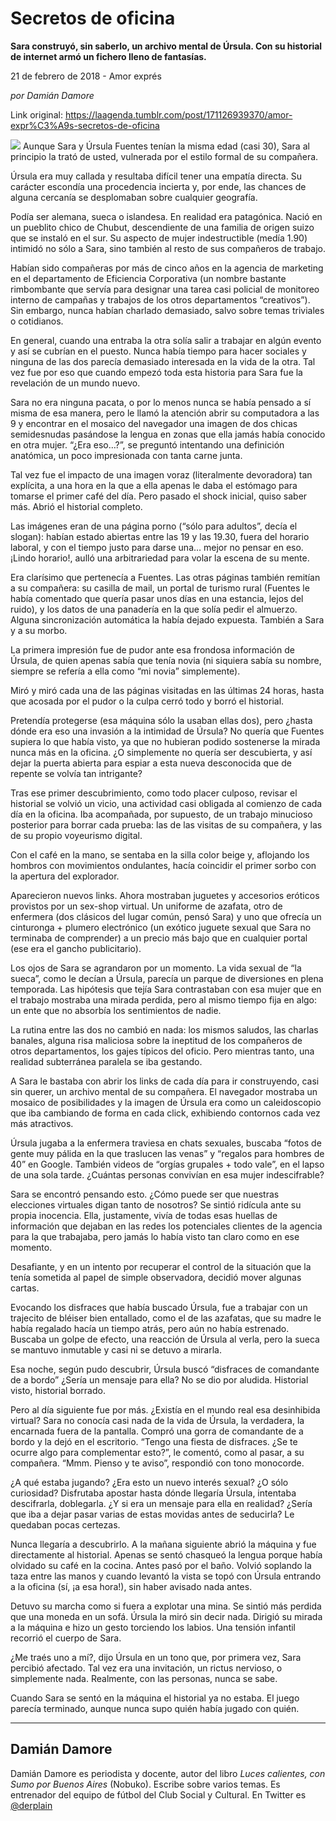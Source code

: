 # Secretos de oficina

**Sara construyó, sin saberlo, un archivo mental de Úrsula. Con su historial de internet armó un fichero lleno de fantasías.**

21 de febrero de 2018 - Amor exprés

_por Damián Damore_

Link original: https://laagenda.tumblr.com/post/171126939370/amor-expr%C3%A9s-secretos-de-oficina

![](https://64.media.tumblr.com/4533652204a01201f20cc34e034c3f30/tumblr_inline_pk0icxDCdt1t6q87u_500.jpg)
Aunque Sara y Úrsula Fuentes tenían la misma edad (casi 30), Sara al principio la trató de usted, vulnerada por el estilo formal de su compañera. 

Úrsula era muy callada y resultaba difícil tener una empatía directa. Su carácter escondía una procedencia incierta y, por ende, las chances de alguna cercanía se desplomaban sobre cualquier geografía. 

 Podía ser alemana, sueca o islandesa. En realidad era patagónica. Nació en un pueblito chico de Chubut, descendiente de una familia de origen suizo que se instaló en el sur. Su aspecto de mujer indestructible (medía 1.90) intimidó no sólo a Sara, sino también al resto de sus compañeros de trabajo. 

 Habían sido compañeras por más de cinco años en la agencia de marketing en el departamento de Eficiencia Corporativa (un nombre bastante rimbombante que servía para designar una tarea casi policial de monitoreo interno de campañas y trabajos de los otros departamentos “creativos”). Sin embargo, nunca habían charlado demasiado, salvo sobre temas triviales o cotidianos. 

 En general, cuando una entraba la otra solía salir a trabajar en algún evento y así se cubrían en el puesto. Nunca había tiempo para hacer sociales y ninguna de las dos parecía demasiado interesada en la vida de la otra. Tal vez fue por eso que cuando empezó toda esta historia para Sara fue la revelación de un mundo nuevo. 

 Sara no era ninguna pacata, o por lo menos nunca se había pensado a sí misma de esa manera, pero le llamó la atención abrir su computadora a las 9 y encontrar en el mosaico del navegador una imagen de dos chicas semidesnudas pasándose la lengua en zonas que ella jamás había conocido en otra mujer. “¿Era eso…?”, se preguntó intentando una definición anatómica, un poco impresionada con tanta carne junta. 

 Tal vez fue el impacto de una imagen voraz (literalmente devoradora) tan explícita, a una hora en la que a ella apenas le daba el estómago para tomarse el primer café del día. Pero pasado el shock inicial, quiso saber más. Abrió el historial completo. 

Las imágenes eran de una página porno (“sólo para adultos”, decía el slogan): habían estado abiertas entre las 19 y las 19.30, fuera del horario laboral, y con el tiempo justo para darse una… mejor no pensar en eso. ¡Lindo horario!, aulló una arbitrariedad para volar la escena de su mente. 

Era clarísimo que pertenecía a Fuentes. Las otras páginas también remitían a su compañera: su casilla de mail, un portal de turismo rural (Fuentes le había comentado que quería pasar unos días en una estancia, lejos del ruido), y los datos de una panadería en la que solía pedir el almuerzo. Alguna sincronización automática la había dejado expuesta. También a Sara y a su morbo. 

La primera impresión fue de pudor ante esa frondosa información de Úrsula, de quien apenas sabía que tenía novia (ni siquiera sabía su nombre, siempre se refería a ella como “mi novia” simplemente). 

 Miró y miró cada una de las páginas visitadas en las últimas 24 horas, hasta que acosada por el pudor o la culpa cerró todo y borró el historial. 

 Pretendía protegerse (esa máquina sólo la usaban ellas dos), pero ¿hasta dónde era eso una invasión a la intimidad de Úrsula? No quería que Fuentes supiera lo que había visto, ya que no hubieran podido sostenerse la mirada nunca más en la oficina. ¿O simplemente no quería ser descubierta, y así dejar la puerta abierta para espiar a esta nueva desconocida que de repente se volvía tan intrigante? 

 Tras ese primer descubrimiento, como todo placer culposo, revisar el historial se volvió un vicio, una actividad casi obligada al comienzo de cada día en la oficina. Iba acompañada, por supuesto, de un trabajo minucioso posterior para borrar cada prueba: las de las visitas de su compañera, y las de su propio voyeurismo digital. 

 Con el café en la mano, se sentaba en la silla color beige y, aflojando los hombros con movimientos ondulantes, hacía coincidir el primer sorbo con la apertura del explorador. 


Aparecieron nuevos links. Ahora mostraban juguetes y accesorios eróticos provistos por un sex-shop virtual. Un uniforme de azafata, otro de enfermera (dos clásicos del lugar común, pensó Sara) y uno que ofrecía un cinturonga + plumero electrónico (un exótico juguete sexual que Sara no terminaba de comprender) a un precio más bajo que en cualquier portal (ese era el gancho publicitario). 

 Los ojos de Sara se agrandaron por un momento. La vida sexual de “la sueca”, como le decían a Úrsula, parecía un parque de diversiones en plena temporada. Las hipótesis que tejía Sara contrastaban con esa mujer que en el trabajo mostraba una mirada perdida, pero al mismo tiempo fija en algo: un ente que no absorbía los sentimientos de nadie. 

 La rutina entre las dos no cambió en nada: los mismos saludos, las charlas banales, alguna risa maliciosa sobre la ineptitud de los compañeros de otros departamentos, los gajes típicos del oficio. Pero mientras tanto, una realidad subterránea paralela se iba gestando. 

 A Sara le bastaba con abrir los links de cada día para ir construyendo, casi sin querer, un archivo mental de su compañera. El navegador mostraba un mosaico de posibilidades y la imagen de Úrsula era como un caleidoscopio que iba cambiando de forma en cada click, exhibiendo contornos cada vez más atractivos. 

 Úrsula jugaba a la enfermera traviesa en chats sexuales, buscaba “fotos de gente muy pálida en la que traslucen las venas” y “regalos para hombres de 40” en Google. También videos de “orgías grupales + todo vale”, en el lapso de una sola tarde. ¿Cuántas personas convivían en esa mujer indescifrable? 

Sara se encontró pensando esto. ¿Cómo puede ser que nuestras elecciones virtuales digan tanto de nosotros? Se sintió ridícula ante su propia inocencia. Ella, justamente, vivía de todas esas huellas de información que dejaban en las redes los potenciales clientes de la agencia para la que trabajaba, pero jamás lo había visto tan claro como en ese momento. 

 Desafiante, y en un intento por recuperar el control de la situación que la tenía sometida al papel de simple observadora, decidió mover algunas cartas. 

 Evocando los disfraces que había buscado Úrsula, fue a trabajar con un trajecito de bléiser bien entallado, como el de las azafatas, que su madre le había regalado hacía un tiempo atrás, pero aún no había estrenado. Buscaba un golpe de efecto, una reacción de Úrsula al verla, pero la sueca se mantuvo inmutable y casi ni se detuvo a mirarla. 

 Esa noche, según pudo descubrir, Úrsula buscó “disfraces de comandante de a bordo” ¿Sería un mensaje para ella? No se dio por aludida. Historial visto, historial borrado. 

 Pero al día siguiente fue por más. ¿Existía en el mundo real esa desinhibida virtual? Sara no conocía casi nada de la vida de Úrsula, la verdadera, la encarnada fuera de la pantalla. Compró una gorra de comandante de a bordo y la dejó en el escritorio. “Tengo una fiesta de disfraces. ¿Se te ocurre algo para complementar esto?”, le comentó, como al pasar, a su compañera. “Mmm. Pienso y te aviso”, respondió con tono monocorde. 

 ¿A qué estaba jugando? ¿Era esto un nuevo interés sexual? ¿O sólo curiosidad? Disfrutaba apostar hasta dónde llegaría Úrsula, intentaba descifrarla, doblegarla. ¿Y si era un mensaje para ella en realidad? ¿Sería que iba a dejar pasar varias de estas movidas antes de seducirla? Le quedaban pocas certezas. 

 Nunca llegaría a descubrirlo. A la mañana siguiente abrió la máquina y fue directamente al historial. Apenas se sentó chasqueó la lengua porque había olvidado su café en la cocina. Antes pasó por el baño. Volvió soplando la taza entre las manos y cuando levantó la vista se topó con Úrsula entrando a la oficina (sí, ¡a esa hora!), sin haber avisado nada antes. 

 Detuvo su marcha como si fuera a explotar una mina. Se sintió más perdida que una moneda en un sofá. Úrsula la miró sin decir nada. Dirigió su mirada a la máquina e hizo un gesto torciendo los labios. Una tensión infantil recorrió el cuerpo de Sara. 

 ¿Me traés uno a mí?, dijo Úrsula en un tono que, por primera vez, Sara percibió afectado. Tal vez era una invitación, un rictus nervioso, o simplemente nada. Realmente, con las personas, nunca se sabe. 

 Cuando Sara se sentó en la máquina el historial ya no estaba. El juego parecía terminado, aunque nunca supo quién había jugado con quién. 

  




---

Damián Damore
-------------

 Damián Damore es periodista y docente, autor del libro *Luces calientes, con Sumo por Buenos Aires* (Nobuko). Escribe sobre varios temas. Es entrenador del equipo de fútbol del Club Social y Cultural. En Twitter es 
[@derplain](https://twitter.com/derplain)

